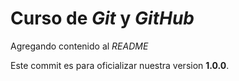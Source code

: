 # Curso de _Git_ y _GitHub_

Agregando contenido al _README_

Este commit es para oficializar nuestra version **1.0.0**.
